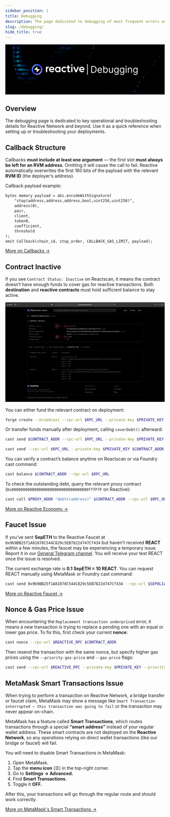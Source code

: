 ```yaml
---
sidebar_position: 1
title: Debugging
description: The page dedicated to debugging of most frequent errors and issues on Reactive Network.
slug: /debugging/
hide_title: true
---
```


![Debugging Image](./img/debugging.jpg)

## Overview

The debugging page is dedicated to key operational and troubleshooting details for Reactive Network and beyond. Use it as a quick reference when setting up or troubleshooting your deployments.

## Callback Structure

Callbacks **must include at least one argument** — the first slot **must always be left for an RVM address**. Omitting it will cause the call to fail. Reactive automatically overwrites the first 160 bits of the payload with the relevant **RVM ID** (the deployer’s address).

Callback payload example:

```solidity
bytes memory payload = abi.encodeWithSignature(
    "stop(address,address,address,bool,uint256,uint256)",
    address(0),
    pair,
    client,
    token0,
    coefficient,
    threshold
);
emit Callback(chain_id, stop_order, CALLBACK_GAS_LIMIT, payload);
```

[More on Callbacks →](../docs/events-and-callbacks.md#callbacks-to-destination-chains)

## Contract Inactive

If you see `Contract Status: Inactive` on Reactscan, it means the contract doesn’t have enough funds to cover gas for reactive transactions. Both **destination** and **reactive contracts** must hold sufficient balance to stay active.

![Debugging Image](./img/contract-inactive.png)

You can either fund the relevant contract on deployment:

```bash
forge create --broadcast --rpc-url $RPC_URL --private-key $PRIVATE_KEY $CONTRACT_PATH --value $VALUE --constructor-args $ARG1 $ARG2 ...
```

Or transfer funds manually after deployment, calling `coverDebt()` afterward:

```bash
cast send $CONTRACT_ADDR --rpc-url $RPC_URL --private-key $PRIVATE_KEY --value $VALUE
```

```bash
cast send --rpc-url $RPC_URL --private-key $PRIVATE_KEY $CONTRACT_ADDR "coverDebt()"
```

You can verify a contract’s balance anytime on Reactscan or via Foundry cast command:

```bash
cast balance $CONTRACT_ADDR --rpc-url $RPC_URL
```

To check the outstanding debt, query the relevant proxy contract (`0x0000000000000000000000000000000000fffFfF` on Reactive):

```bash
cast call $PROXY_ADDR "debts(address)" $CONTRACT_ADDR --rpc-url $RPC_URL | cast to-dec
```

[More on Reactive Economy →](../docs/economy.md)

## Faucet Issue

If you’ve sent **SepETH** to the Reactive Faucet at `0x9b9BB25f1A81078C544C829c5EB7822d747Cf434` but haven’t received **REACT** within a few minutes, the faucet may be experiencing a temporary issue. Report it in our [General Telegram channel](https://t.me/reactivedevs/1). You will receive your test REACT once the issue is resolved.

The current exchange rate is **0.1 SepETH = 10 REACT**. You can request REACT manually using MetaMask or Foundry cast command:

```bash
cast send 0x9b9BB25f1A81078C544C829c5EB7822d747Cf434 --rpc-url $SEPOLIA_RPC --private-key $SEPOLIA_PRIVATE_KEY "request(address)" $CONTRACT_ADDR --value 0.1ether
```

[More on Reactive Faucet →](../docs/reactive-mainnet.mdx#get-testnet-react)

## Nonce & Gas Price Issue

When encountering the `Replacement transaction underpriced` error, it means a new transaction is trying to replace a pending one with an equal or lower gas price. To fix this, first check your current **nonce**:

```bash
cast nonce --rpc-url $REACTIVE_RPC $CONTRACT_ADDR
```

Then resend the transaction with the same nonce, but specify higher gas prices using the `--priority-gas-price` and `--gas-price` flags:

```bash
cast send --rpc-url $REACTIVE_RPC --private-key $PRIVATE_KEY --priority-gas-price $VALUE --gas-price $VALUE --nonce $VALUE $CONTRACT_ADDR …
```

## MetaMask Smart Transactions Issue

When trying to perform a transaction on Reactive Network, a bridge transfer or faucet claim, MetaMask may show a message like `Smart Transaction interrupted — this transaction was going to fail` or the transaction may never appear on-chain.

MetaMask has a feature called **Smart Transactions**, which routes transactions through a special **“smart address”** instead of your regular wallet address.
These smart contracts are not deployed on the **Reactive Network**, so any operations relying on direct wallet transactions (like our bridge or faucet) will fail.

You will need to disable Smart Transactions in MetaMask:

1. Open MetaMask.
2. Tap the **menu icon** (☰) in the top-right corner.
3. Go to **Settings → Advanced.**
4. Find **Smart Transactions.**
5. Toggle it **OFF.**

After this, your transactions will go through the regular route and should work correctly.

[More on MetaMask's Smart Transactions →](https://support.metamask.io/manage-crypto/transactions/smart-transactions/) 